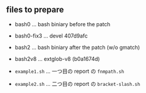 
## files to prepare

- bash0 ... bash biniary before the patch
- bash0-fix3 ... devel 407d9afc
- bash2      ... bash biniary after the patch (w/o gmatch)
- bash2v8    ... extglob-v8 (b0a1674d)

- `example1.sh` ... 一つ目の report の `fnmpath.sh`
- `example2.sh` ... 二つ目の report の `bracket-slash.sh`
